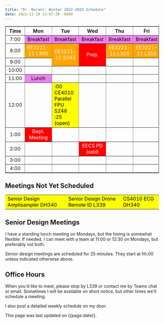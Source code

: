 ```yaml
---
title: "Dr. Durant: Winter 2022-2023 Schedule"
date: 2022-11-28 11:07:30 -0600
---
```


<style type="text/css">
td        { text-align: center;                      }
td.am     { background-color: red;     color: white; }
td.ce4010 { background-color: yellow;  color: black; text-align: left; }
td.ee3221 { background-color: orange;  color: white; }
td.lunch  { background-color: violet;  color: black; }
</style>

<div align="center">
<table border>
<tr><th>Time</th>       <th>Mon</th>                            <th>Tue</th>                                                        <th>Wed</th>                        <th>Thu</th>                            <th>Fri</th>                            </tr>
<tr><td>7:00</td>       <td class="lunch">Breakfast</td>        <td class="lunch">Breakfast</td>                                    <td class="lunch">Breakfast</td>    <td class="lunch">Breakfast</td>        <td class="lunch">Breakfast</td>        </tr>
<tr><td>8:00</td>       <td class="ee3221">EE3221-11 L305</td>  <td class="ee3221" rowspan="2">EE3221-11 S343</td>                  <td class="am" rowspan=2>Prep.</td> <td class="ee3221">EE3221-11 L305</td>  <td class="ee3221">EE3221-11 L305</td>  </tr>
<tr><td>9:00</td>       <td>&nbsp;</td>                                                                                                                                 <td>&nbsp;</td>                         <td>&nbsp;</td>                         </tr>
<tr><td>10:00</td>      <td>&nbsp;</td>                         <td>&nbsp;</td>                                                     <td>&nbsp;</td>                     <td>&nbsp;</td>                         <td>&nbsp;</td>                         </tr>
<tr><td>11:00</td>      <td class="lunch">Lunch</td>            <td>&nbsp;</td>                                                     <td>&nbsp;</td>                     <td>&nbsp;</td>                         <td>&nbsp;</td>                         </tr>
<tr><td>12:00</td>      <td>&nbsp;</td>                         <td class="ce4010">:00 CE4010 Parallel FPU S248<br/>:25 (open)</td> <td>&nbsp;</td>                     <td>&nbsp;</td>                         <td>&nbsp;</td>                         </tr>
<tr><td>1:00</td>       <td class="am">Dept. Meeting</td>       <td>&nbsp;</td>                                                     <td>&nbsp;</td>                     <td>&nbsp;</td>                         <td>&nbsp;</td>                         </tr>
<tr><td>2:00</td>       <td>&nbsp;</td>                         <td>&nbsp;</td>                                                     <td class="am">EECS PD (odd)</td>   <td>&nbsp;</td>                         <td>&nbsp;</td>                         </tr>
<tr><td>3:00</td>       <td>&nbsp;</td>                         <td>&nbsp;</td>                                                     <td>&nbsp;</td>                     <td>&nbsp;</td>                         <td>&nbsp;</td>                         </tr>
<tr><td>4:00</td>       <td>&nbsp;</td>                         <td>&nbsp;</td>                                                     <td>&nbsp;</td>                     <td>&nbsp;</td>                         <td>&nbsp;</td>                         </tr>
</table>
</div>

## Meetings Not Yet Scheduled
<table><tr>
<td class="ce4010">Senior Design Amplisampler DH340</td>
<td class="ce4010">Senior Design Drone Remote ID L339</td>
<td class="ce4010">CS4010 ECG DH340</td>
</tr></table>

## Senior Design Meetings

I have a standing lunch meeting on Mondays, but the timing is somewhat flexible. If needed, I can meet with a team at 11:00 or 12:30 on Mondays, but preferably not both.

Senior design meetings are scheduled for 25 minutes. They start at hh:00 unless indicated otherwise above.

## Office Hours

When you'd like to meet, please stop by L339 or contact me by Teams chat or email. Sometimes I will be available on short notice, but other times we'll schedule a meeting.

I also post a detailed weekly schedule on my door.

This page was last updated on {{page.date}}.
